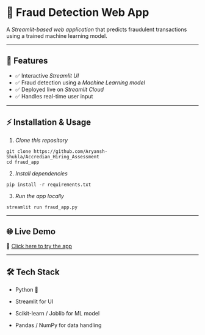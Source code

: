 # 🚀 Fraud Detection Web App  

A *Streamlit-based web application* that predicts fraudulent transactions using a trained machine learning model.   

---

## 📌 Features  
- ✅ Interactive *Streamlit UI*  
- ✅ Fraud detection using a *Machine Learning model*  
- ✅ Deployed live on *Streamlit Cloud*  
- ✅ Handles real-time user input  

---

## ⚡ Installation & Usage  

1. *Clone this repository*  
```
git clone https://github.com/Aryansh-Shukla/Accredian_Hiring_Assessment
cd fraud_app
```
2. *Install dependencies*
```
pip install -r requirements.txt
```
3. *Run the app locally*
```
streamlit run fraud_app.py
```
---

## 🌐 Live Demo
🔗 [Click here to try the app](https://fraud-detection-sklearn.streamlit.app/)

---

## 🛠 Tech Stack
- Python 🐍

- Streamlit for UI

- Scikit-learn / Joblib for ML model

- Pandas / NumPy for data handling
